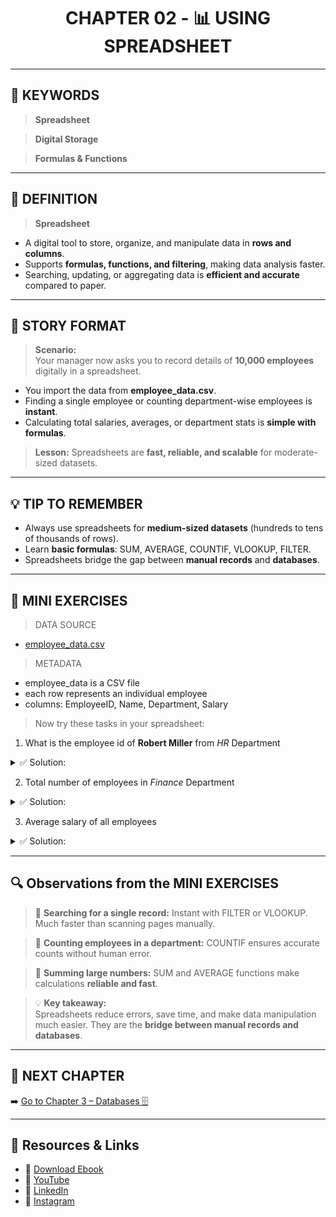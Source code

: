<h1 align="center">CHAPTER 02 - 📊 USING SPREADSHEET</h1>

---
## 🔑 KEYWORDS
> **Spreadsheet**

> **Digital Storage**  

> **Formulas & Functions**  

---

## 📖 DEFINITION
> **Spreadsheet**
- A digital tool to store, organize, and manipulate data in **rows and columns**.
- Supports **formulas, functions, and filtering**, making data analysis faster.
- Searching, updating, or aggregating data is **efficient and accurate** compared to paper.

---

## 🧱 STORY FORMAT

> **Scenario:**  
Your manager now asks you to record details of **10,000 employees** digitally in a spreadsheet.  
- You import the data from **employee_data.csv**.  
- Finding a single employee or counting department-wise employees is **instant**.  
- Calculating total salaries, averages, or department stats is **simple with formulas**.  

> **Lesson:** Spreadsheets are **fast, reliable, and scalable** for moderate-sized datasets.

---

## 💡 TIP TO REMEMBER
- Always use spreadsheets for **medium-sized datasets** (hundreds to tens of thousands of rows).  
- Learn **basic formulas**: SUM, AVERAGE, COUNTIF, VLOOKUP, FILTER.  
- Spreadsheets bridge the gap between **manual records** and **databases**.

---

## 💪 MINI EXERCISES
> DATA SOURCE
- [employee_data.csv](./DATASETS/employee_data.csv)

> METADATA
- employee_data is a CSV file  
- each row represents an individual employee  
- columns: EmployeeID, Name, Department, Salary  

> Now try these tasks in your spreadsheet:

1. What is the employee id of **Robert Miller** from *HR* Department  
<details>
  <summary>✅ Solution:</summary>
  
  **EmployeeID: 4014**  
  *(Hint: Use FILTER or VLOOKUP)*
</details>

2. Total number of employees in *Finance* Department  
<details>
  <summary>✅ Solution:</summary>
  
  **Employees in Finance Department: 1710**  
  *(Hint: Use COUNTIF function)*
</details>

3. Average salary of all employees  
<details>
  <summary>✅ Solution:</summary>
  
  **Employees Average Salary: 90170.32**  
  *(Hint: Use AVERAGE function on the Salary column)*
</details>

---

## 🔍 Observations from the MINI EXERCISES

> 📌 **Searching for a single record:** Instant with FILTER or VLOOKUP. Much faster than scanning pages manually.  

> 📌 **Counting employees in a department:** COUNTIF ensures accurate counts without human error.  

> 📌 **Summing large numbers:** SUM and AVERAGE functions make calculations **reliable and fast**.  

> 💡 **Key takeaway:**  
Spreadsheets reduce errors, save time, and make data manipulation much easier. They are the **bridge between manual records and databases**.

---

## 📎 NEXT CHAPTER
➡️ [Go to Chapter 3 – Databases 🗄️](chapter-03-database.md)

---

## 🔗 Resources & Links
- 📕 [Download Ebook](https://code4coin.gumroad.com/)
- 🎥 [YouTube](https://www.youtube.com/@code4coin)
- 💼 [LinkedIn](https://www.linkedin.com/in/nitin22/)
- 📸 [Instagram](https://www.instagram.com/code4coin/)
